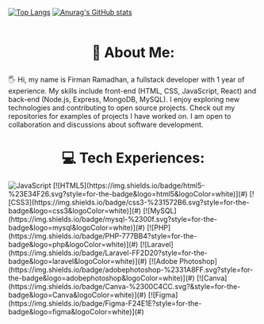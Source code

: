 [![Top Langs](https://github-readme-stats.vercel.app/api/top-langs/?username=firmann19&layout=compact&hide=html)](https://github.com/anuraghazra/github-readme-stats) 
[![Anurag's GitHub stats](https://github-readme-stats.vercel.app/api?username=firmann19&show_icons=true)](https://github.com/anuraghazra/github-readme-stats) <br> <br>

# <div align="center">🎉 About Me:</div> <p> </p>
🖐 Hi, my name is Firman Ramadhan, a fullstack developer with 1 year of experience. My skills include front-end (HTML, CSS, JavaScript, React) and back-end (Node.js, Express, MongoDB, MySQL). I enjoy exploring new technologies and contributing to open source projects. Check out my repositories for examples of projects I have worked on. I am open to collaboration and discussions about software development.

# <div align="center">💻 Tech Experiences: </div>
<img alt="JavaScript" src="https://img.shields.io/badge/javascript-%23323330.svg?style=for-the-badge&logo=javascript&logoColor=%23F7DF1E"/>
[![HTML5](https://img.shields.io/badge/html5-%23E34F26.svg?style=for-the-badge&logo=html5&logoColor=white)](#)
[![CSS3](https://img.shields.io/badge/css3-%231572B6.svg?style=for-the-badge&logo=css3&logoColor=white)](#)
[![MySQL](https://img.shields.io/badge/mysql-%2300f.svg?style=for-the-badge&logo=mysql&logoColor=white)](#) 
[![PHP](https://img.shields.io/badge/PHP-777BB4?style=for-the-badge&logo=php&logoColor=white)](#)
[![Laravel](https://img.shields.io/badge/Laravel-FF2D20?style=for-the-badge&logo=laravel&logoColor=white)](#)
[![Adobe Photoshop](https://img.shields.io/badge/adobephotoshop-%2331A8FF.svg?style=for-the-badge&logo=adobephotoshop&logoColor=white)](#) 
[![Canva](https://img.shields.io/badge/Canva-%2300C4CC.svg?&style=for-the-badge&logo=Canva&logoColor=white)](#)
[![Figma](https://img.shields.io/badge/Figma-F24E1E?style=for-the-badge&logo=figma&logoColor=white)](#)

